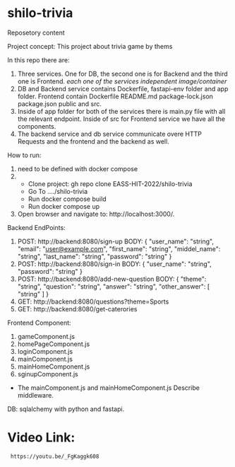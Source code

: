 # shilo-trivia

Reposetory content

Project concept:
  This project about trivia game by thems

In this repo there are:
  1. Three services. One for DB, the second one is for Backend and the third one is Frontend.
    *each one of the services independent image/container*
  2. DB and Backend service contains Dockerfile, fastapi-env folder and app folder. 
     Frontend contain Dockerfile  README.md  package-lock.json  package.json  public  and src.
  4. Inside of app folder for both of the services there is main.py file with all the relevant endpoint.
     Inside of src for Frontend service we have all the components.
  6. The backend service and db service communicate overe HTTP Requests and the frontend and the backend as well.

How to run:
  1. need to be defined with docker compose
  2. - Clone project: gh repo clone EASS-HIT-2022/shilo-trivia
     - Go To ..../shilo-trivia
     - Run docker compose build
     - Run docker compose up    
  3. Open browser and navigate to: http://localhost:3000/.

Backend EndPoints:
  1. POST: http://backend:8080/sign-up 
     BODY: {
             "user_name": "string",
             "email": "user@example.com",
             "first_name": "string",
             "middel_name": "string",
             "last_name": "string",
             "password": "string"
            }
  2. POST: http://backend:8080/sign-in 
     BODY: {
             "user_name": "string",
             "password": "string"
            }
  3. POST: http://backend:8080/add-new-question 
     BODY: {
             "theme": "string",
             "question": "string",
             "answer": "string",
             "other_answer": [
                         "string"
                         ]
           }
  4. GET: http://backend:8080/questions?theme=Sports
  5. GET:  http://backend:8080/get-caterories

Frontend Component:
  1. gameComponent.js   
  2. homePageComponent.js   
  3. loginComponent.js   
  4. mainComponent.js   
  5. mainHomeComponent.js   
  6. sginupComponent.js
 * The mainComponent.js and mainHomeComponent.js Describe middleware.

DB:
   sqlalchemy with python and fastapi.
  
  
 # Video Link:
     https://youtu.be/_FgKaggk608
